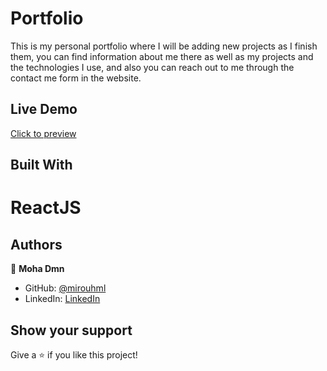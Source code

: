 # Portfolio

This is my personal portfolio where I will be adding new projects as I finish them, you can find information about me there as well as my projects and the technologies I use, and also you can reach out to me through the contact me form in the website.

## Live Demo

<a href='https://mohadmnportfolio.netlify.app/' > Click to preview </a>

## Built With

# ReactJS

## Authors

👤 **Moha Dmn**

- GitHub: [@mirouhml](https://github.com/mohadmn03)
- LinkedIn: [LinkedIn](https://www.linkedin.com/in/mohadmn03/)

## Show your support

Give a ⭐️ if you like this project!


